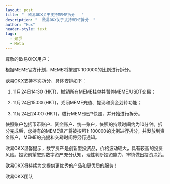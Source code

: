 ```yaml
---
layout: post
title: "  欧易OKX关于支持MEME拆分   "
description: "  欧易OKX关于支持MEME拆分  "
author: "Hux"
header-style: text
tags:
  - 知乎
  - Meta
---
```

尊敬的欧易OKX用户：

根据MEME官方计划，MEME将按照1: 100000的比例进行拆分。

欧易OKX支持本次拆分，具体安排如下：

1. 11月24日14:30 (HKT)，撤销所有MEME挂单并暂停MEME/USDT交易；

2. 11月24日15:00 (HKT)，关闭MEME充值、提现和资金划转功能；

3. 11月24日24:00 (HKT)，进行MEME账户快照，并开始进行拆分。

快照账户包括币币账户、资金账户、统一账户，快照的持续时间约为10分钟。拆分完成后，您持有的MEME资产将被按照1: 100000的比例进行拆分，并发放到资金账户，MEME的充提和交易时间将另行通知。

欧易OKX温馨提示，数字资产是创新型投资品，价格波动较大，具有较高的投资风险。投资前望您对数字资产充分认知，理性判断投资能力，审慎做出投资决策。

欧易OKX将持续为您提供更优秀的产品和更优质的服务！

欧易OKX团队
